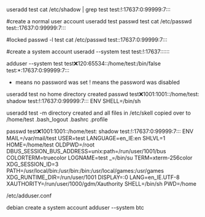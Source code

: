 


useradd test
cat /etc/shadow | grep test
test:!:17637:0:99999:7:::

#create a normal user account
useradd test
passwd test
cat /etc/passwd
test::17637:0:99999:7:::



#locked
passwd -l test
cat /etc/passwd
test::17637:0:99999:7:::


#create a system account
useradd --system test
test:!:17637::::::

adduser --system test
test:x:120:65534::/home/test:/bin/false
test:*:17637:0:99999:7:::

* means no password was set
! means the password was disabled




useradd test
no home directory created
passwd test:x:1001:1001::/home/test:
shadow test:!:17637:0:99999:7:::
ENV SHELL=/bin/sh




useradd test -m
directory created and all files in /etc/skell copied over to /home/test
.bash_logout
.bashrc
.profile

passwd test:x:1001:1001::/home/test:
shadow test:!:17637:0:99999:7:::
ENV MAIL=/var/mail/test
USER=test
LANGUAGE=en_IE:en
SHLVL=1
HOME=/home/test
OLDPWD=/root
DBUS_SESSION_BUS_ADDRESS=unix:path=/run/user/1001/bus
COLORTERM=truecolor
LOGNAME=test
_=/bin/su
TERM=xterm-256color
XDG_SESSION_ID=3
PATH=/usr/local/bin:/usr/bin:/bin:/usr/local/games:/usr/games
XDG_RUNTIME_DIR=/run/user/1001
DISPLAY=:0
LANG=en_IE.UTF-8
XAUTHORITY=/run/user/1000/gdm/Xauthority
SHELL=/bin/sh
PWD=/home


/etc/adduser.conf

debian create a system account
adduser --system btc
